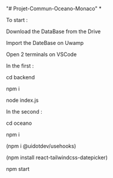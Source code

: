 "# Projet-Commun-Oceano-Monaco" *

To start : 

Download the DataBase from the Drive

Import the DateBase on Uwamp 

Open 2 terminals on VSCode

In the first :

cd backend

npm i

node index.js

In the second :

cd oceano

npm i 

(npm i @uidotdev/usehooks)

(npm install react-tailwindcss-datepicker) 

npm start 
